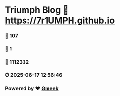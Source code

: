 # Triumph Blog :link: https://7r1UMPH.github.io 
### :page_facing_up: [107](https://7r1UMPH.github.io/tag.html) 
### :speech_balloon: 1 
### :hibiscus: 1112332 
### :alarm_clock: 2025-06-17 12:56:46 
### Powered by :heart: [Gmeek](https://github.com/Meekdai/Gmeek)

